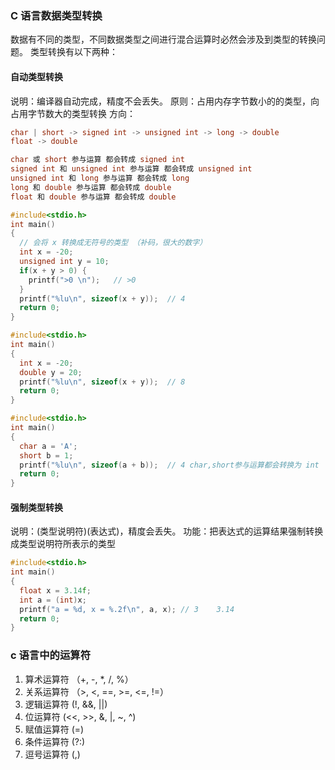 ### C 语言数据类型转换

数据有不同的类型，不同数据类型之间进行混合运算时必然会涉及到类型的转换问题。
类型转换有以下两种：

#### 自动类型转换

说明：编译器自动完成，精度不会丢失。
原则：占用内存字节数小的的类型，向占用字节数大的类型转换
方向：

```c
char | short -> signed int -> unsigned int -> long -> double
float -> double

char 或 short 参与运算 都会转成 signed int
signed int 和 unsigned int 参与运算 都会转成 unsigned int
unsigned int 和 long 参与运算 都会转成 long
long 和 double 参与运算 都会转成 double
float 和 double 参与运算 都会转成 double
```

```c
#include<stdio.h>
int main()
{
  // 会将 x 转换成无符号的类型 （补码，很大的数字）
  int x = -20;
  unsigned int y = 10;
  if(x + y > 0) {
    printf(">0 \n");   // >0
  }
  printf("%lu\n", sizeof(x + y));  // 4
  return 0;
}
```

```c
#include<stdio.h>
int main()
{
  int x = -20;
  double y = 20;
  printf("%lu\n", sizeof(x + y));  // 8
  return 0;
}
```

```c
#include<stdio.h>
int main()
{
  char a = 'A';
  short b = 1;
  printf("%lu\n", sizeof(a + b));  // 4 char,short参与运算都会转换为 int
  return 0;
}
```

#### 强制类型转换

说明：(类型说明符)(表达式)，精度会丢失。
功能：把表达式的运算结果强制转换成类型说明符所表示的类型

```c
#include<stdio.h>
int main()
{
  float x = 3.14f;
  int a = (int)x;
  printf("a = %d, x = %.2f\n", a, x); // 3    3.14
  return 0;
}
```

### c 语言中的运算符

1. 算术运算符 （+, -, \*, /, %）
2. 关系运算符 （>, <, ==, >=, <=, !=）
3. 逻辑运算符 (!, &&, ||)
4. 位运算符 (<<, >>, &, |, ~, ^)
5. 赋值运算符 (=)
6. 条件运算符 (?:)
7. 逗号运算符 (,)
